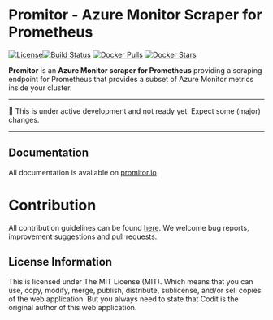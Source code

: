 # Promitor - Azure Monitor Scraper for Prometheus 
[![License](https://img.shields.io/github/license/mashape/apistatus.svg&style=flat-square)](./LICENSE)[![Build Status](	https://img.shields.io/travis/tomkerkhove/promitor&style=flat-square)](https://travis-ci.org/tomkerkhove/promitor) [![Docker Pulls](https://img.shields.io/docker/pulls/tomkerkhove/promitor-scraper.svg&style=flat-square)](https://hub.docker.com/r/tomkerkhove/promitor-scraper/)
[![Docker Stars](https://img.shields.io/docker/stars/tomkerkhove/promitor-scraper.svg&style=flat-square)](https://hub.docker.com/r/tomkerkhove/promitor-scraper/)


**Promitor** is an **Azure Monitor scraper for Prometheus** providing a scraping endpoint for Prometheus that provides a subset of Azure Monitor metrics inside your cluster.

----------------------------

:rotating_light: This is under active development and not ready yet. Expect some (major) changes.

----------------------------

## Documentation
All documentation is available on [promitor.io](https://promitor.io)

# Contribution
All contribution guidelines can be found [here](./.github/CONTRIBUTING.md). We welcome bug reports, improvement suggestions and pull requests.

## License Information
This is licensed under The MIT License (MIT). Which means that you can use, copy, modify, merge, publish, distribute, sublicense, and/or sell copies of the web application. But you always need to state that Codit is the original author of this web application.
